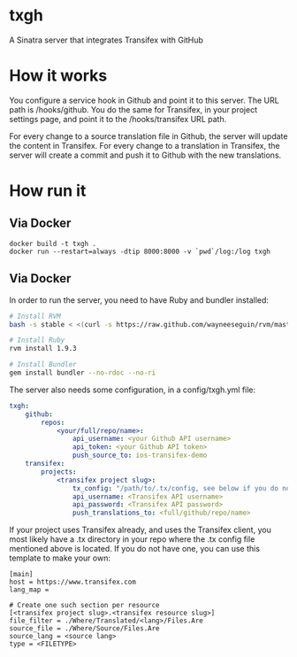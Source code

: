 txgh
====

A Sinatra server that integrates Transifex with GitHub

How it works
====

You configure a service hook in Github and point it to this server. The URL path is /hooks/github.
You do the same for Transifex, in your project settings page, and point it to the /hooks/transifex URL path.

For every change to a source translation file in Github, the server will update the content in Transifex. For every change to a translation in Transifex, the server will create a commit and push it to Github with the new translations.

How run it
===

## Via Docker
```
docker build -t txgh .
docker run --restart=always -dtip 8000:8000 -v `pwd`/log:/log txgh
```

## Via Docker

In order to run the server, you need to have Ruby and bundler installed:

```BASH
# Install RVM
bash -s stable < <(curl -s https://raw.github.com/wayneeseguin/rvm/master/binscripts/rvm-installer)

# Install Ruby
rvm install 1.9.3

# Install Bundler
gem install bundler --no-rdoc --no-ri
```


The server also needs some configuration, in a config/txgh.yml file:

```YAML
txgh:
    github:
        repos:
            <your/full/repo/name>:
                api_username: <your Github API username>
                api_token: <your Github API token>
                push_source_to: ios-transifex-demo
    transifex:
        projects:
            <transifex project slug>:
                tx_config: "/path/to/.tx/config, see below if you do not have any"
                api_username: <Transifex API username>
                api_password: <Transifex API password>
                push_translations_to: <full/github/repo/name>
```

If your project uses Transifex already, and uses the Transifex client, you most likely have a .tx directory in your repo where the .tx config file mentioned above is located. If you do not have one, you can use this template to make your own:

```
[main]
host = https://www.transifex.com
lang_map =

# Create one such section per resource
[<transifex project slug>.<transifex resource slug>]
file_filter = ./Where/Translated/<lang>/Files.Are
source_file = ./Where/Source/Files.Are
source_lang = <source lang>
type = <FILETYPE>

```

